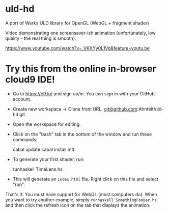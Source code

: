 uld-hd
======

A port of Werks ULD library for OpenGL (WebGL + fragment shader)

Video demonstrating one screensaver-ish animation (unfortunately, low quality - the real thing is smooth):

https://www.youtube.com/watch?v=_VKXYy0L1Vg&feature=youtu.be


Try this from the online in-browser cloud9 IDE!
===============================================

- Go to https://c9.io/ and sign up/in. You can sign in with your GitHub account.
- Create new workspace -> Clone from URL: git@github.com:Ahnfelt/uld-hd.git
- Open the workspace for editing.
- Click on the "bash" tab in the bottom of the window and run these commands:

  cabal update
  cabal install mtl

- To generate your first shader, run:

  runhaskell TimeLens.hs
  
- This will generate an `index.html` file. Right click on this file and select "run".

That's it. You must have support for WebGL (most computers do). When you want to try another example, simply `runhaskell SomethingFooBar.hs` and then click the refresh icon on the tab that displays the animation.
